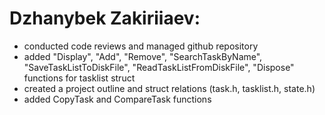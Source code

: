 # Dzhanybek Zakiriiaev:
- conducted code reviews and managed github repository
- added "Display", "Add", "Remove", "SearchTaskByName", "SaveTaskListToDiskFile", "ReadTaskListFromDiskFile", "Dispose" functions for tasklist struct
- created a project outline and struct relations (task.h, tasklist.h, state.h)
- added CopyTask and CompareTask functions
